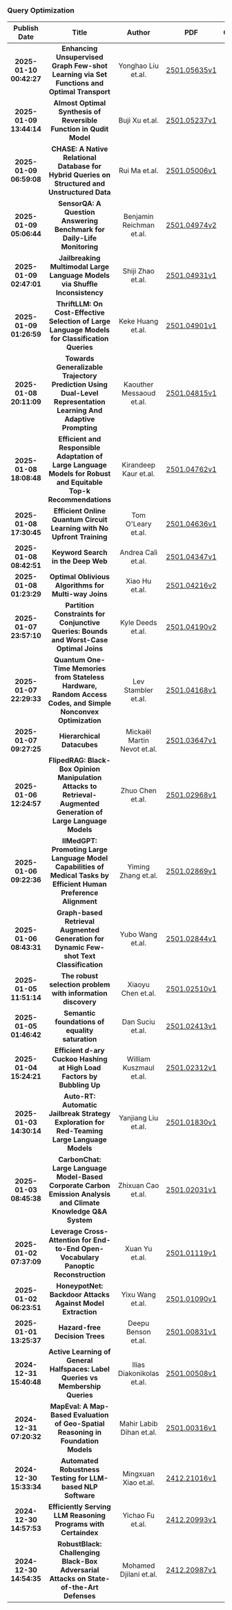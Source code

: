 
### Query Optimization
|Publish Date|Title|Author|PDF|Code|
| :---: | :---: | :---: | :---: | :---: |
|**2025-01-10 00:42:27**|**Enhancing Unsupervised Graph Few-shot Learning via Set Functions and   Optimal Transport**|Yonghao Liu et.al.|[2501.05635v1](http://arxiv.org/abs/2501.05635v1)|[link](https://github.com/keaml-jlu/star)|
|**2025-01-09 13:44:14**|**Almost Optimal Synthesis of Reversible Function in Qudit Model**|Buji Xu et.al.|[2501.05237v1](http://arxiv.org/abs/2501.05237v1)|null|
|**2025-01-09 06:59:08**|**CHASE: A Native Relational Database for Hybrid Queries on Structured and   Unstructured Data**|Rui Ma et.al.|[2501.05006v1](http://arxiv.org/abs/2501.05006v1)|null|
|**2025-01-09 05:06:44**|**SensorQA: A Question Answering Benchmark for Daily-Life Monitoring**|Benjamin Reichman et.al.|[2501.04974v2](http://arxiv.org/abs/2501.04974v2)|[link](https://github.com/benjamin-reichman/sensorqa)|
|**2025-01-09 02:47:01**|**Jailbreaking Multimodal Large Language Models via Shuffle Inconsistency**|Shiji Zhao et.al.|[2501.04931v1](http://arxiv.org/abs/2501.04931v1)|null|
|**2025-01-09 01:26:59**|**ThriftLLM: On Cost-Effective Selection of Large Language Models for   Classification Queries**|Keke Huang et.al.|[2501.04901v1](http://arxiv.org/abs/2501.04901v1)|null|
|**2025-01-08 20:11:09**|**Towards Generalizable Trajectory Prediction Using Dual-Level   Representation Learning And Adaptive Prompting**|Kaouther Messaoud et.al.|[2501.04815v1](http://arxiv.org/abs/2501.04815v1)|null|
|**2025-01-08 18:08:48**|**Efficient and Responsible Adaptation of Large Language Models for Robust   and Equitable Top-k Recommendations**|Kirandeep Kaur et.al.|[2501.04762v1](http://arxiv.org/abs/2501.04762v1)|null|
|**2025-01-08 17:30:45**|**Efficient Online Quantum Circuit Learning with No Upfront Training**|Tom O'Leary et.al.|[2501.04636v1](http://arxiv.org/abs/2501.04636v1)|null|
|**2025-01-08 08:42:51**|**Keyword Search in the Deep Web**|Andrea Calì et.al.|[2501.04347v1](http://arxiv.org/abs/2501.04347v1)|null|
|**2025-01-08 01:23:29**|**Optimal Oblivious Algorithms for Multi-way Joins**|Xiao Hu et.al.|[2501.04216v2](http://arxiv.org/abs/2501.04216v2)|null|
|**2025-01-07 23:57:10**|**Partition Constraints for Conjunctive Queries: Bounds and Worst-Case   Optimal Joins**|Kyle Deeds et.al.|[2501.04190v2](http://arxiv.org/abs/2501.04190v2)|null|
|**2025-01-07 22:29:33**|**Quantum One-Time Memories from Stateless Hardware, Random Access Codes,   and Simple Nonconvex Optimization**|Lev Stambler et.al.|[2501.04168v1](http://arxiv.org/abs/2501.04168v1)|null|
|**2025-01-07 09:27:25**|**Hierarchical Datacubes**|Mickaël Martin Nevot et.al.|[2501.03647v1](http://arxiv.org/abs/2501.03647v1)|null|
|**2025-01-06 12:24:57**|**FlipedRAG: Black-Box Opinion Manipulation Attacks to Retrieval-Augmented   Generation of Large Language Models**|Zhuo Chen et.al.|[2501.02968v1](http://arxiv.org/abs/2501.02968v1)|null|
|**2025-01-06 09:22:36**|**IIMedGPT: Promoting Large Language Model Capabilities of Medical Tasks   by Efficient Human Preference Alignment**|Yiming Zhang et.al.|[2501.02869v1](http://arxiv.org/abs/2501.02869v1)|null|
|**2025-01-06 08:43:31**|**Graph-based Retrieval Augmented Generation for Dynamic Few-shot Text   Classification**|Yubo Wang et.al.|[2501.02844v1](http://arxiv.org/abs/2501.02844v1)|null|
|**2025-01-05 11:51:14**|**The robust selection problem with information discovery**|Xiaoyu Chen et.al.|[2501.02510v1](http://arxiv.org/abs/2501.02510v1)|null|
|**2025-01-05 01:46:42**|**Semantic foundations of equality saturation**|Dan Suciu et.al.|[2501.02413v1](http://arxiv.org/abs/2501.02413v1)|null|
|**2025-01-04 15:24:21**|**Efficient $d$-ary Cuckoo Hashing at High Load Factors by Bubbling Up**|William Kuszmaul et.al.|[2501.02312v1](http://arxiv.org/abs/2501.02312v1)|null|
|**2025-01-03 14:30:14**|**Auto-RT: Automatic Jailbreak Strategy Exploration for Red-Teaming Large   Language Models**|Yanjiang Liu et.al.|[2501.01830v1](http://arxiv.org/abs/2501.01830v1)|null|
|**2025-01-03 08:45:38**|**CarbonChat: Large Language Model-Based Corporate Carbon Emission   Analysis and Climate Knowledge Q&A System**|Zhixuan Cao et.al.|[2501.02031v1](http://arxiv.org/abs/2501.02031v1)|null|
|**2025-01-02 07:37:09**|**Leverage Cross-Attention for End-to-End Open-Vocabulary Panoptic   Reconstruction**|Xuan Yu et.al.|[2501.01119v1](http://arxiv.org/abs/2501.01119v1)|null|
|**2025-01-02 06:23:51**|**HoneypotNet: Backdoor Attacks Against Model Extraction**|Yixu Wang et.al.|[2501.01090v1](http://arxiv.org/abs/2501.01090v1)|null|
|**2025-01-01 13:25:37**|**Hazard-free Decision Trees**|Deepu Benson et.al.|[2501.00831v1](http://arxiv.org/abs/2501.00831v1)|null|
|**2024-12-31 15:40:48**|**Active Learning of General Halfspaces: Label Queries vs Membership   Queries**|Ilias Diakonikolas et.al.|[2501.00508v1](http://arxiv.org/abs/2501.00508v1)|null|
|**2024-12-31 07:20:32**|**MapEval: A Map-Based Evaluation of Geo-Spatial Reasoning in Foundation   Models**|Mahir Labib Dihan et.al.|[2501.00316v1](http://arxiv.org/abs/2501.00316v1)|[link](https://github.com/MapEval/MapEval-Visual)|
|**2024-12-30 15:33:34**|**Automated Robustness Testing for LLM-based NLP Software**|Mingxuan Xiao et.al.|[2412.21016v1](http://arxiv.org/abs/2412.21016v1)|[link](https://github.com/lumos-xiao/abs)|
|**2024-12-30 14:57:53**|**Efficiently Serving LLM Reasoning Programs with Certaindex**|Yichao Fu et.al.|[2412.20993v1](http://arxiv.org/abs/2412.20993v1)|null|
|**2024-12-30 14:54:35**|**RobustBlack: Challenging Black-Box Adversarial Attacks on   State-of-the-Art Defenses**|Mohamed Djilani et.al.|[2412.20987v1](http://arxiv.org/abs/2412.20987v1)|null|
